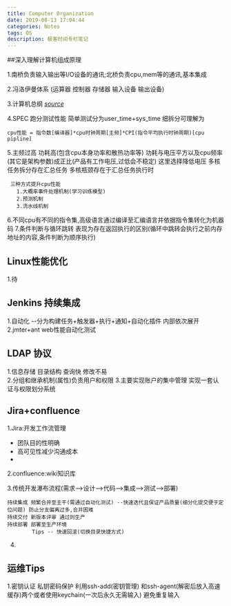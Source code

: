 ```yaml
---
title: Computer Organization
date: 2019-08-13 17:04:44
categories: Notes
tags: OS
description: 极客时间专栏笔记
---
```

##深入理解计算机组成原理

1.南桥负责输入输出等I/O设备的通讯;北桥负责cpu,mem等的通讯,基本集成

2.冯洛伊曼体系 (运算器 控制器 存储器 输入设备 输出设备)

3.计算机总纲  *[source](Computer-Organization/structure.jpg  "Click-me")*

4.SPEC 跑分测试性能  简单测试分为user_time+sys_time 细拆分可理解为

  `cpu性能 = 指令数[编译器]*cpu时钟周期[主频]*CPI(指令平均执行时钟周期)[cpu pipline] `

5.主频过高 功耗高(包含cpu本身功率和散热功率等) 功耗与电压平方以及cpu频率(其它是架构参数)成正比(产品有工作电压,过低会不稳定) 这里选择降低电压 多核任务拆分存在汇总任务 多核瓶颈存在于汇总任务执行时 

     三种方式提升cpu性能
       1.大概率事件处理机制(学习训练模型)
       2.预测机制
       3.流水线机制
6.不同cpu有不同的指令集,高级语言通过编译至汇编语言并依据指令集转化为机器码
7.条件判断与循环跳转 表现为存在返回执行的区别(循环中跳转会执行之前内存地址的内容,条件判断为顺序执行)





## Linux性能优化
1.待




## Jenkins 持续集成

1.自动化  --分为构建任务+触发器+执行+通知+自动化插件 内部依次展开
2.jmter+ant web性能自动化测试



## LDAP 协议
1.信息存储 目录结构 查询快 修改不易  
2.分组和继承机制(属性)负责用户和权限
3.主要实现账户的集中管理 实现一套认证与权限划分系统 


## Jira+confluence
1.Jira:开发工作流管理
- 团队目的性明确
- 高可见性减少沟通成本
- 

2.confluence:wiki知识库

3.传统开发瀑布流程(需求-->设计-->代码-->集成-->测试-->部署)
```
持续集成 频繁合并至主干(需通过自动化测试) --快速迭代且保证产品质量(细分化提交便于定位问题) 防止分支偏离过多,合并困难
持续交付 新版本评审 通过则生产
持续部署 部署至生产环境
        Tips -- 快速回滚(切换目录快捷方式)
```
4. 

## 运维Tips
1.密钥认证 私钥密码保护 利用ssh-add(密钥管理) 和ssh-agent(解密后放入高速缓存)两个或者使用keychain(一次后永久无需输入) 避免重复输入
